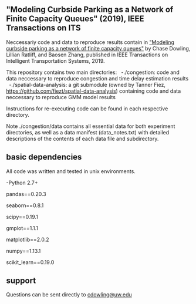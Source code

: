 ## "Modeling Curbside Parking as a Network of Finite Capacity Queues" (2019), IEEE Transactions on ITS
Neccessariy code and data to reproduce results contain in ["Modeling curbside parking as a network of finite capacity queues"](https://ieeexplore.ieee.org/abstract/document/8663628) by Chase Dowling, Lillian Ratliff, and Baosen Zhang, published in IEEE Transactions on Intelligent Transportation Systems, 2019.

This repository contains two main directories:
    -./congestion: code and data neccessary to reproduce congestion and time delay estimation results
    -./spatial-data-analysis: a git submodule (owned by Tanner Fiez, <https://github.com/fiezt/spatial-data-analysis>) containing code and data neccessary to reproduce GMM model results
    
Instructions for re-executing code can be found in each respective directory. 

Note ./congestion/data contains all essential data for both experiment directories, as well as a data manifest (data_notes.txt) with detailed descriptions of the contents of each data file and subdirectory.

## basic dependencies

All code was written and tested in unix environments. 

-Python 2.7+

pandas==0.20.3

seaborn==0.8.1

scipy==0.19.1

gmplot==1.1.1

matplotlib==2.0.2

numpy==1.13.1

scikit_learn==0.19.0


## support

Questions can be sent directly to <cdowling@uw.edu>
